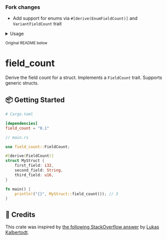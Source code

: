 ### Fork changes

- Add support for enums via `#[derive(EnumFieldCount)]` and `VariantFieldCount` trait

<details>
  <summary>Usage</summary>

```rust
// main.rs

use field_count::EnumFieldCount;

#[derive(EnumFieldCount)]
enum MyEnum {
    A,
    B(usize),
    C(Vec<u8>, bool),
}

fn main() {
    let a = MyEnum::A;
    let b = MyEnum::B(128);
    let c = MyEnum::C(vec![], true);
    println!("{}", a.field_count()); // 0
    println!("{}", b.field_count()); // 1
    println!("{}", c.field_count()); // 2
}
```

</details>

<sub>Original README below</sub>

# field_count

Derive the field count for a struct. Implements a `FieldCount` trait. Supports generic structs.

## 📦 Getting Started

```toml
# Cargo.toml

[dependencies]
field_count = "0.1"
```

```rust
// main.rs

use field_count::FieldCount;

#[derive(FieldCount)]
struct MyStruct {
    first_field: i32,
    second_field: String,
    third_field: u16,
}

fn main() {
    println!("{}", MyStruct::field_count()); // 3
}
```

## 🙏 Credits

This crate was inspired by [the following StackOverflow answer](https://stackoverflow.com/a/54177920/1466456) by [Lukas Kalbertodt](https://github.com/LukasKalbertodt).
